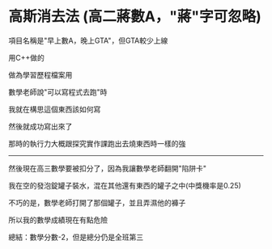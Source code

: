 # 高斯消去法 (高二蔣數A，"蔣"字可忽略)

項目名稱是"早上數A，晚上GTA"，但GTA較少上線

用C++做的

做為學習歷程檔案用

數學老師說"可以寫程式去跑"時

我就在構思這個東西該如何寫

然後就成功寫出來了

那時的執行力大概跟探究實作課跑出去燒東西時一樣的強

-----------------------------------------------------------

然後現在高三數學要被扣分了，因為我讓數學老師翻開"陷阱卡"

我在空的發泡錠罐子裝水，混在其他還有東西的罐子之中(中獎機率是0.25)

不巧的是，數學老師打開了那個罐子，並且弄濕他的褲子

所以我的數學成績現在有點危險

總結：數學分數-2，但是總分仍是全班第三
